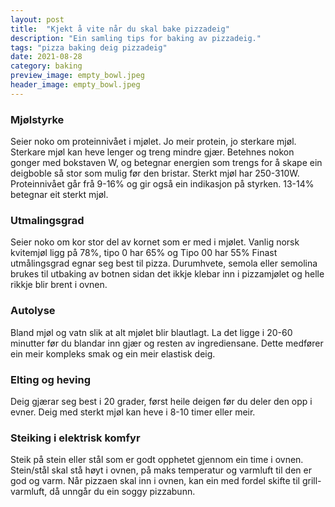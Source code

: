 ```yaml
---
layout: post
title:  "Kjekt å vite når du skal bake pizzadeig"
description: "Ein samling tips for baking av pizzadeig."
tags: "pizza baking deig pizzadeig"
date: 2021-08-28
category: baking
preview_image: empty_bowl.jpeg
header_image: empty_bowl.jpeg
---
```


### Mjølstyrke

Seier noko om proteinnivået i mjølet. Jo meir protein, jo sterkare mjøl. Sterkare mjøl kan heve lenger og treng mindre gjær. Betehnes nokon gonger med bokstaven W, og betegnar energien som trengs for å skape ein deigboble så stor som mulig før den bristar. Sterkt mjøl har 250-310W. Proteinnivået går frå 9-16% og gir også ein indikasjon på styrken. 13-14% betegnar eit sterkt mjøl.

### Utmalingsgrad

Seier noko om kor stor del av kornet som er med i mjølet. Vanlig norsk kvitemjøl ligg på 78%, tipo 0 har 65% og Tipo 00 har 55% Finast utmålingsgrad egnar seg best til pizza. Durumhvete, semola eller semolina brukes til utbaking av botnen sidan det ikkje klebar inn i pizzamjølet og helle rikkje blir brent i ovnen.

### Autolyse

Bland mjøl og vatn slik at alt mjølet blir blautlagt. La det ligge i 20-60 minutter før du blandar inn gjær og resten av ingrediensane. Dette medfører ein meir kompleks smak og ein meir elastisk deig.

### Elting og heving

Deig gjærar seg best i 20 grader, først heile deigen før du deler den opp i evner. Deig med sterkt mjøl kan heve i 8-10 timer eller meir.

### Steiking i elektrisk komfyr

Steik på stein eller stål som er godt opphetet gjennom ein time i ovnen. Stein/stål skal stå høyt i ovnen, på maks temperatur og varmluft til den er god og varm. Når pizzaen skal inn i ovnen, kan ein med fordel skifte til grill-varmluft, då unngår du ein soggy pizzabunn.